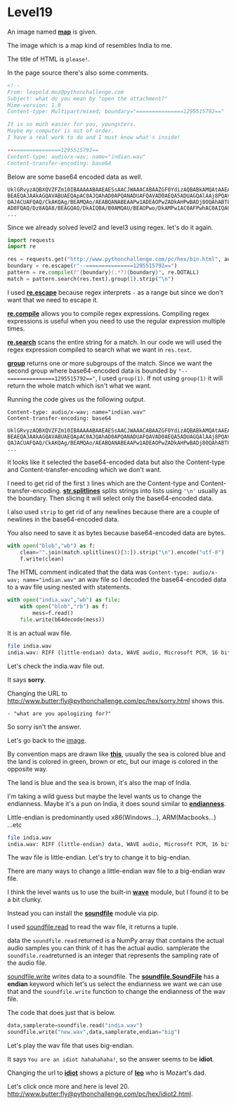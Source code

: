 # Level19 

An image named **[map](/19/map.jpg)** is given. 


The image which is a map kind of resembles India to me. 


The title of HTML is `please!`.


In the page source there's also some comments.


```html
<!--
From: leopold.moz@pythonchallenge.com
Subject: what do you mean by "open the attachment?"
Mime-version: 1.0
Content-type: Multipart/mixed; boundary="===============1295515792=="

It is so much easier for you, youngsters.
Maybe my computer is out of order.
I have a real work to do and I must know what's inside!

--===============1295515792==
Content-type: audio/x-wav; name="indian.wav"
Content-transfer-encoding: base64
```


Below are some base64 encoded data as well.


```
UklGRvyzAQBXQVZFZm10IBAAAAABAAEAESsAACJWAAACABAAZGF0YdizAQBABkAMQAtAAEADQAJA
BEAEQAJAAkAGQAVABUAEQApAC0AJQAhAD0APQANADUAFQAVAD0AEQA5ADUAGQAlAAj8PQAVABkAE
QAJACUAFQAQ/CkAKQAg/BEAMQAo/AEABQANABEAAPw1ADEAOPwZADkAHPwBADj8OQAhABT8IQARA
AD8FQAQ/Dz8AQA8/BEAGQAQ/DkAIQBA/B0AMQAU/BEAOPwo/DkAMPw1AC0AFPwhAC0AIQA0/AD8J
...
```


Since we already solved level2 and level3 using regex. let's do it again. 


```python
import requests
import re

res = requests.get("http://www.pythonchallenge.com/pc/hex/bin.html", auth=("butter", "fly"))
boundary = re.escape(r"--===============1295515792==")
pattern = re.compile(f"{boundary}(.*?){boundary}", re.DOTALL)
match = pattern.search(res.text).group(1).strip("\n")
```


I used **[re.escape](https://docs.python.org/3/library/re.html#re.escape)** because regex interprets `-` as a range but since we don't want that we need to escape it. 


**[re.compile](https://docs.python.org/3/library/re.html#re.compile)** allows you to compile regex expressions. Compiling regex expressions is useful when you need to use the regular expression multiple times. 


**[re.search](https://docs.python.org/3/library/re.html#re.search)** scans the entire string for a match. In our code we will used the regex expression compiled to search what we want in `res.text`. 


**[group](https://docs.python.org/3/library/re.html#re.Match.group)** returns one or more subgroups of the match. Since we want the second group where base64-encoded data is bounded by `"--===============1295515792=="`, I used `group(1)`. If not using `group(1)` it will return the whole match which isn't what we want. 


Running the code gives us the following output. 


```
Content-type: audio/x-wav; name="indian.wav"
Content-transfer-encoding: base64

UklGRvyzAQBXQVZFZm10IBAAAAABAAEAESsAACJWAAACABAAZGF0YdizAQBABkAMQAtAAEADQAJA
BEAEQAJAAkAGQAVABUAEQApAC0AJQAhAD0APQANADUAFQAVAD0AEQA5ADUAGQAlAAj8PQAVABkAE
QAJACUAFQAQ/CkAKQAg/BEAMQAo/AEABQANABEAAPw1ADEAOPwZADkAHPwBADj8OQAhABT8IQARA
...
```


It looks like it selected the base64-encoded data but also the Content-type and Content-transfer-encoding which we don't want. 


I need to get rid of the first `3` lines which are the Content-type and Content-transfer-encoding. **[str.splitlines](https://docs.python.org/3/library/stdtypes.html#str.splitlines)** splits strings into lists using `'\n'` usually as the boundary. Then slicing it will select only the base64-encoded data. 


I also used `strip` to get rid of any newlines because there are a couple of newlines in the base64-encoded data. 


You also need to save it as bytes because base64-encoded data are bytes.


```python
with open("blob","wb") as f:
    clean="".join(match.splitlines()[3:]).strip("\n").encode("utf-8")
    f.write(clean)
```


The HTML comment indicated that the data was `Content-type: audio/x-wav; name="indian.wav"` an wav file so I decoded the base64-encoded data to a wav file using nested with statements.


```python
with open("india.wav","wb") as file:
    with open("blob","rb") as f:
        mess=f.read()
    file.write(b64decode(mess))
```

It is an actual wav file.


```bash
file india.wav 
india.wav: RIFF (little-endian) data, WAVE audio, Microsoft PCM, 16 bit, mono 11025 Hz
```


Let's check the india.wav file out.


It says **sorry**.


Changing the URL to http://www.butter:fly@pythonchallenge.com/pc/hex/sorry.html shows this.


```
- "what are you apologizing for?"
```

So sorry isn't the answer. 


Let's go back to the [image](/19/map.jpg).


By convention maps are drawn like **[this](https://c8.alamy.com/comp/2SY06WF/illustration-andhra-pradesh-location-map-india-asia-2SY06WF.jpg)**, usually the sea is colored blue and the land is colored in green, brown or etc, but our image is colored in the opposite way. 


The land is blue and the sea is brown, it's also the map of India. 


I'm taking a wild guess but maybe the level wants us to change the endianness. Maybe it's a pun on India, it does sound similar to **[endianness](https://en.wikipedia.org/wiki/Endianness)**.


Little-endian is predominantly used x86(Windows...), ARM(Macbooks...) ...etc


```bash
file india.wav 
india.wav: RIFF (little-endian) data, WAVE audio, Microsoft PCM, 16 bit, mono 11025 Hz
```


The wav file is little-endian. Let's try to change it to big-endian.


There are many ways to change a little-endian wav file to a big-endian wav file.


I think the level wants us to use the built-in **[wave](https://docs.python.org/3/library/wave.html)** module, but I found it to be a bit clunky. 


Instead you can install the **[soundfile](https://python-soundfile.readthedocs.io/en/0.13.1/#)** module via pip.


I used [soundfile.read](https://python-soundfile.readthedocs.io/en/0.13.1/#soundfile.read) to read the wav file, it returns a tuple. 


data the `soundfile.read` returned is a NumPy array that contains the actual audio samples you can think of it has the actual audio. 
samplerate the `soundfile.read`returned is an integer that represents the sampling rate of the audio file. 


[soundfile.write](https://python-soundfile.readthedocs.io/en/0.13.1/#soundfile.write) writes data to a soundfile. The **[soundfile.SoundFile](https://python-soundfile.readthedocs.io/en/0.13.1/#soundfile.SoundFile)** has a **endian** keyword which let's us select the endianness we want we can use that and the `soundfile.write` function to change the endianness of the wav file.


The code that does just that is below.

```python
data,samplerate=soundfile.read("india.wav")
soundfile.write("new.wav",data,samplerate,endian="big")
```


Let's play the wav file that uses big-endian. 


It says `You are an idiot hahahahaha!`, so the answer seems to be **idiot**.


Changing the url to **[idiot](http://www.pythonchallenge.com/pc/hex/idiot.html)** shows a picture of **[leo](/19/leopold.jpg)** who is Mozart's dad.


Let's click once more and here is level 20. http://www.butter:fly@pythonchallenge.com/pc/hex/idiot2.html. 